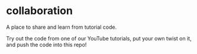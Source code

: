 # collaboration
A place to share and learn from tutorial code.

Try out the code from one of our YouTube tutorials, put your own twist on it, and push the code into this repo!

